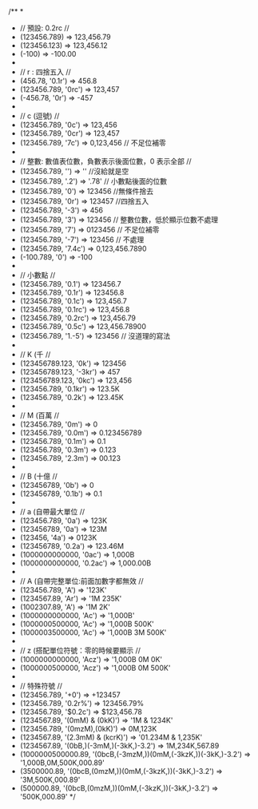 /\*\* \*

- // 預設: 0.2rc //
- (123456.789) => 123,456.79
- (123456.123) => 123,456.12
- (-100) => -100.00
-
- // r : 四捨五入 //
- (456.78, '0.1r') => 456.8
- (123456.789, '0rc') => 123,457
- (-456.78, '0r') => -457
-
- // c (逗號) //
- (123456.789, '0c') => 123,456
- (123456.789, '0cr') => 123,457
- (123456.789, '7c') => 0,123,456 // 不足位補零
-
- // 整數: 數值表位數，負數表示後面位數，0 表示全部 //
- (123456.789, '') => '' //沒給就是空
- (123456.789, '.2') => '.78' // 小數點後面的位數
- (123456.789, '0') => 123456 //無條件捨去
- (123456.789, '0r') => 123457 //四捨五入
- (123456.789, '-3') => 456
- (123456.789, '3') => 123456 // 整數位數，低於顯示位數不處理
- (123456.789, '7') => 0123456 // 不足位補零
- (123456.789, '-7') => 123456 // 不處理
- (123456.789, '7.4c') => 0,123,456.7890
- (-100.789, '0') => -100
-
- // 小數點 //
- (123456.789, '0.1') => 123456.7
- (123456.789, '0.1r') => 123456.8
- (123456.789, '0.1c') => 123,456.7
- (123456.789, '0.1rc') => 123,456.8
- (123456.789, '0.2rc') => 123,456.79
- (123456.789, '0.5c') => 123,456.78900
- (123456.789, '1.-5') => 123456 // 沒道理的寫法
-
- // K (千 //
- (123456789.123, '0k') => 123456
- (123456789.123, '-3kr') => 457
- (123456789.123, '0kc') => 123,456
- (123456.789, '0.1kr') => 123.5K
- (123456.789, '0.2k') => 123.45K
-
- // M (百萬 //
- (123456.789, '0m') => 0
- (123456.789, '0.0m') => 0.123456789
- (123456.789, '0.1m') => 0.1
- (123456.789, '0.3m') => 0.123
- (123456.789, '2.3m') => 00.123
-
- // B (十億 //
- (123456789, '0b') => 0
- (123456789, '0.1b') => 0.1
-
- // a (自帶最大單位 //
- (123456.789, '0a') => 123K
- (123456789, '0a') => 123M
- (123456, '4a') => 0123K
- (123456789, '0.2a') => 123.46M
- (1000000000000, '0ac') => 1,000B
- (1000000000000, '0.2ac') => 1,000.00B
-
- // A (自帶完整單位:前面加數字都無效 //
- (123456.789, 'A') => '123K'
- (1234567.89, 'Ar') => '1M 235K'
- (1002307.89, 'A') => '1M 2K'
- (1000000000000, 'Ac') => '1,000B'
- (1000000500000, 'Ac') => '1,000B 500K'
- (1000003500000, 'Ac') => '1,000B 3M 500K'
-
- // z (搭配單位符號：零的時候要顯示 //
- (1000000000000, 'Acz') => '1,000B 0M 0K'
- (1000000500000, 'Acz') => '1,000B 0M 500K'
-
- // 特殊符號 //
- (123456.789, '+0') => +123457
- (123456.789, '0.2r%') => 123456.79%
- (123456.789, '$0.2c') => $123,456.78
- (1234567.89, '(0mM) & (0kK)') => '1M & 1234K'
- (123456.789, '(0mzM),(0kK)') => 0M,123K
- (1234567.89, '(2.3mM) & (kcrK)') => '01.234M & 1,235K'
- (1234567.89, '(0bB,)(-3mM,)(-3kK,)-3.2') => 1M,234K,567.89
- (1000000500000.89, '(0bcB,(-3mzM,))(0mM,(-3kzK,))(-3kK,)-3.2') => '1,000B,0M,500K,000.89'
- (3500000.89, '(0bcB,(0mzM,))(0mM,(-3kzK,))(-3kK,)-3.2') => '3M,500K,000.89'
- (500000.89, '(0bcB,(0mzM,))(0mM,(-3kzK,))(-3kK,)-3.2') => '500K,000.89'
  \*/
